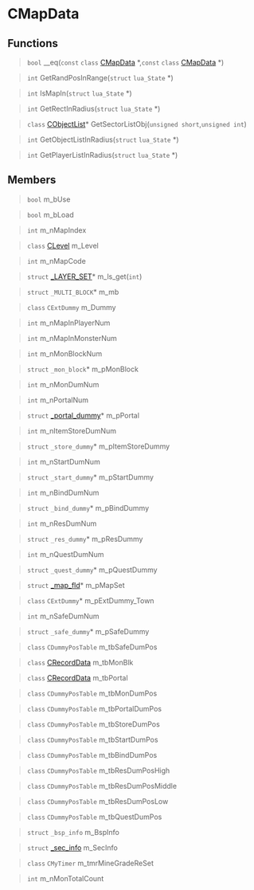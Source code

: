 # CMapData
 
## Functions
 
> `bool` __eq(`const` `class` [CMapData](lua/classes/CMapData.md) *,`const` `class` [CMapData](lua/classes/CMapData.md) *)
 
> `int` GetRandPosInRange(`struct` `lua_State` *)
 
> `int` IsMapIn(`struct` `lua_State` *)
 
> `int` GetRectInRadius(`struct` `lua_State` *)
 
> `class` [CObjectList](lua/classes/CObjectList.md)* GetSectorListObj(`unsigned short`,`unsigned int`)
 
> `int` GetObjectListInRadius(`struct` `lua_State` *)
 
> `int` GetPlayerListInRadius(`struct` `lua_State` *)
 
## Members
 
> `bool` m_bUse
 
> `bool` m_bLoad
 
> `int` m_nMapIndex
 
> `class` [CLevel](lua/classes/CLevel.md) m_Level
 
> `int` m_nMapCode
 
> `struct` [_LAYER_SET](lua/classes/_LAYER_SET.md)* m_ls_get(`int`)
 
> `struct` `_MULTI_BLOCK`* m_mb
 
> `class` `CExtDummy` m_Dummy
 
> `int` m_nMapInPlayerNum
 
> `int` m_nMapInMonsterNum
 
> `int` m_nMonBlockNum
 
> `struct` `_mon_block`* m_pMonBlock
 
> `int` m_nMonDumNum
 
> `int` m_nPortalNum
 
> `struct` [_portal_dummy](lua/classes/_portal_dummy.md)* m_pPortal
 
> `int` m_nItemStoreDumNum
 
> `struct` `_store_dummy`* m_pItemStoreDummy
 
> `int` m_nStartDumNum
 
> `struct` `_start_dummy`* m_pStartDummy
 
> `int` m_nBindDumNum
 
> `struct` `_bind_dummy`* m_pBindDummy
 
> `int` m_nResDumNum
 
> `struct` `_res_dummy`* m_pResDummy
 
> `int` m_nQuestDumNum
 
> `struct` `_quest_dummy`* m_pQuestDummy
 
> `struct` [_map_fld](lua/classes/_map_fld.md)* m_pMapSet
 
> `class` `CExtDummy`* m_pExtDummy_Town
 
> `int` m_nSafeDumNum
 
> `struct` `_safe_dummy`* m_pSafeDummy
 
> `class` `CDummyPosTable` m_tbSafeDumPos
 
> `class` [CRecordData](lua/classes/CRecordData.md) m_tbMonBlk
 
> `class` [CRecordData](lua/classes/CRecordData.md) m_tbPortal
 
> `class` `CDummyPosTable` m_tbMonDumPos
 
> `class` `CDummyPosTable` m_tbPortalDumPos
 
> `class` `CDummyPosTable` m_tbStoreDumPos
 
> `class` `CDummyPosTable` m_tbStartDumPos
 
> `class` `CDummyPosTable` m_tbBindDumPos
 
> `class` `CDummyPosTable` m_tbResDumPosHigh
 
> `class` `CDummyPosTable` m_tbResDumPosMiddle
 
> `class` `CDummyPosTable` m_tbResDumPosLow
 
> `class` `CDummyPosTable` m_tbQuestDumPos
 
> `struct` `_bsp_info` m_BspInfo
 
> `struct` [_sec_info](lua/classes/_sec_info.md) m_SecInfo
 
> `class` `CMyTimer` m_tmrMineGradeReSet
 
> `int` m_nMonTotalCount
 
